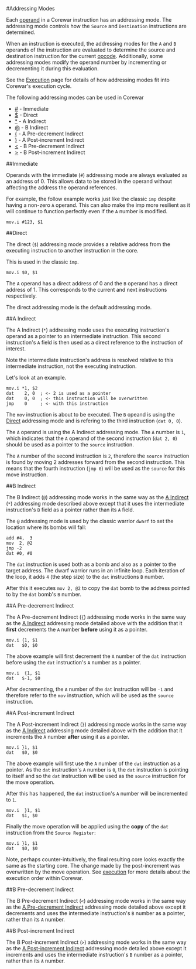 #Addressing Modes

Each [operand](operands) in a Corewar instruction has an addressing mode. The addressing mode controls how the `Source` and `Destination` instructions are determined.

When an instruction is executed, the addressing modes for the `A` and `B` operands of the instruction are evaluated to determine the source and destination instruction for the current [opcode](opcodes). Additionally, some addressing modes modify the operand number by incrementing or decrementing it during this evaluation.

See the [Execution](../corewar/execution) page for details of how addressing modes fit into Corewar's execution cycle.

The following addressing modes can be used in Corewar

* [#](#immediate) - Immediate
* [$](#direct) - Direct
* [*](#a-indirect) - A Indirect
* [@](#b-indirect) - B Indirect
* [{](#a-pre-decrement-indirect) - A Pre-decrement Indirect
* [}](#a-post-increment-indirect) - A Post-increment Indirect
* [<](#b-pre-decrement-indirect) - B Pre-decrement Indirect
* [>](#b-post-increment-indirect) - B Post-increment Indirect

##Immediate

Operands with the immediate (`#`) addressing mode are always evaluated as an address of 0. This allows data to be stored in the operand without affecting the address the operand references.

For example, the follow example works just like the classic `imp` despite having a non-zero `A` operand. This can also make the imp more resilient as it will continue to function perfectly even if the `A` number is modified.

```redcode
mov.i #123, $1
```

##Direct

The direct (`$`) addressing mode provides a relative address from the executing instruction to another instruction in the core.

This is used in the classic `imp`.

```redcode
mov.i $0, $1
```

The `A` operand has a direct address of 0 and the `B` operand has a direct address of 1. This corresponds to the current and next instructions respectively.

The direct addressing mode is the default addressing mode.

##A Indirect

The A Indirect (`*`) addressing mode uses the executing instruction's operand as a pointer to an intermediate instruction. This second instruction's `A` field is then used as a direct reference to the instruction of interest.

Note the intermediate instruction's address is resolved relative to this intermediate instruction, not the executing instruction.

Let's look at an example.

```redcode
mov.i *1, $2
dat    2, 0  ; <- 2 is used as a pointer
dat    0, 0  ; <- this instruction will be overwritten
jmp    0     ; <- with this instruction
```

The `mov` instruction is about to be executed. The `B` opeand is using the [Direct](#direct) addressing mode and is refering to the third instruction (`dat 0, 0`).

The `A` operand is using the A Indirect addressing mode. The `A` number is `1`, which indicates that the `A` operand of the second instruction (`dat 2, 0`) should be used as a pointer to the `source` instruction.

The `A` number of the second instruction is `2`, therefore the `source` instruction is found by moving 2 addresses forward from the second instruction. This means that the fourth instruction (`jmp 0`) will be used as the `source` for this move instruction. 

##B Indirect

The B Indirect (`@`) addressing mode works in the same way as the [A Indirect](#a-indirect) (`*`) addressing mode described above except that it uses the intermediate instruction's `B` field as a pointer rather than its `A` field.

The `@` addressing mode is used by the classic warrior `dwarf` to set the location where its bombs will fall:

```redcode
add #4,  3
mov  2, @2
jmp -2
dat #0, #0
```
The `dat` instruction is used both as a bomb and also as a pointer to the target address. The dwarf warrior runs in an infinite loop. Each iteration of the loop, it adds `4` (the step size) to the `dat` instructions `B` number.

After this it executes `mov 2, @2` to copy the `dat` bomb to the address pointed to by the `dat` bomb's `B` number.

##A Pre-decrement Indirect

The A Pre-decrement Indirect (`{`) addressing mode works in the same way as the [A Indirect](`*`) addressing mode detailed above with the addition that it **first** decrements the `A` number **before** using it as a pointer.

```redcode
mov.i {1, $1
dat   $0, $0
```

The above example will first decrement the `A` number of the `dat` instruction before using the `dat` instruction's `A` number as a pointer.

```redcode
mov.i  {1, $1
dat   $-1, $0
```

After decrementing, the `A` number of the `dat` instruction will be `-1` and therefore refer to the `mov` instruction, which will be used as the `source` instruction.

##A Post-increment Indirect

The A Post-increment Indirect (`}`) addressing mode works in the same way as the [A Indirect](`*`) addressing mode detailed above with the addition that it increments the `A` number **after** using it as a pointer.

```redcode
mov.i }1, $1
dat   $0, $0
```

The above example will first use the `A` number of the `dat` instruction as a pointer. As the `dat` instruction's `A` number is `0`, the `dat` instruction is pointing to itself and so the `dat` instruction will be used as the `source` instruction for the move operation.

After this has happened, the `dat` instruction's `A` number will be incremented to `1`.

```redcode
mov.i  }1, $1
dat   $1, $0
```

Finally the move operation will be applied using the **copy** of the `dat` instruction from the `Source Register`:

```redcode
mov.i }1, $1
dat   $0, $0
```

Note, perhaps counter-intuitively, the final resulting core looks exactly the same as the starting core. The change made by the post-increment was overwritten by the move operation. See [execution](../corewar/execution) for more details about the execution order within Corewar.

##B Pre-decrement Indirect

The B Pre-decrement Indirect (`<`) addressing mode works in the same way as the [A Pre-decrement Indirect](#a-pre-decrement-indirect) addressing mode detailed above except it decrements and uses the intermediate instruction's `B` number as a pointer, rather than its `A` number.

##B Post-increment Indirect

The B Post-increment Indirect (`>`) addressing mode works in the same way as the [A Post-increment Indirect](#a-post-increment-indirect) addressing mode detailed above except it increments and uses the intermediate instruction's `B` number as a pointer, rather than its `A` number.
